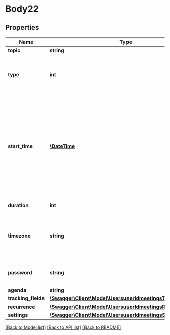 # Body22

## Properties
Name | Type | Description | Notes
------------ | ------------- | ------------- | -------------
**topic** | **string** | Meeting topic. | [optional] 
**type** | **int** | Meeting Type:&lt;br&gt;&#x60;1&#x60; - Instant meeting.&lt;br&gt;&#x60;2&#x60; - Scheduled meeting.&lt;br&gt;&#x60;3&#x60; - Recurring meeting with no fixed time.&lt;br&gt;&#x60;8&#x60; - Recurring meeting with fixed time. | [optional] 
**start_time** | [**\DateTime**](\DateTime.md) | Meeting start time. We support two formats for &#x60;start_time&#x60; - local time and GMT.&lt;br&gt;   To set time as GMT the format should be &#x60;yyyy-MM-dd&#x60;T&#x60;HH:mm:ssZ&#x60;.  To set time using a specific timezone, use &#x60;yyyy-MM-dd&#x60;T&#x60;HH:mm:ss&#x60; format and specify the timezone [ID](https://marketplace.zoom.us/docs/api-reference/other-references/abbreviation-lists#timezones) in the &#x60;timezone&#x60; field OR leave it blank and the timezone set on your Zoom account will be used. You can also set the time as UTC as the timezone field.  The &#x60;start_time&#x60; should only be used for scheduled and / or recurring webinars with fixed time. | [optional] 
**duration** | **int** | Meeting duration (minutes). Used for scheduled meetings only. | [optional] 
**timezone** | **string** | Time zone to format start_time. For example, \&quot;America/Los_Angeles\&quot;. For scheduled meetings only. Please reference our [time zone](https://marketplace.zoom.us/docs/api-reference/other-references/abbreviation-lists#timezones) list for supported time zones and their formats. | [optional] 
**password** | **string** | Password to join the meeting. Password may only contain the following characters: [a-z A-Z 0-9 @ - _ *]. Max of 10 characters. | [optional] 
**agenda** | **string** | Meeting description. | [optional] 
**tracking_fields** | [**\Swagger\Client\Model\UsersuserIdmeetingsTrackingFields[]**](UsersuserIdmeetingsTrackingFields.md) | Tracking fields | [optional] 
**recurrence** | [**\Swagger\Client\Model\UsersuserIdmeetingsRecurrence**](UsersuserIdmeetingsRecurrence.md) |  | [optional] 
**settings** | [**\Swagger\Client\Model\UsersuserIdmeetingsSettings**](UsersuserIdmeetingsSettings.md) |  | [optional] 

[[Back to Model list]](../README.md#documentation-for-models) [[Back to API list]](../README.md#documentation-for-api-endpoints) [[Back to README]](../README.md)


